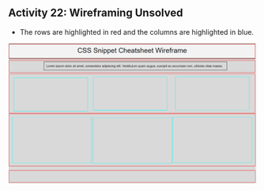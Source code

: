 ## Activity 22: Wireframing Unsolved

* The rows are highlighted in red and the columns are highlighted in blue.

![Example of an unfinished wireframe with its row and columns highlighted](./assets/Images/02-unfinished-wireframe.png)

